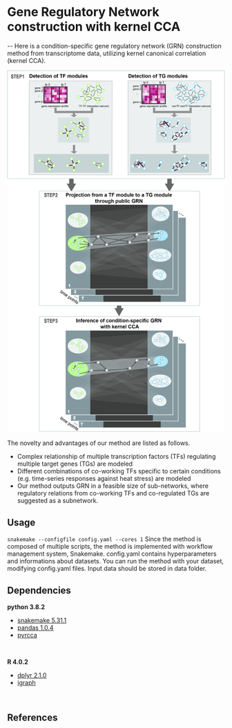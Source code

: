 # Gene Regulatory Network construction with kernel CCA
--
Here is a condition-specific gene regulatory network (GRN) construction method from transcriptome data, utilizing kernel canonical correlation (kernel CCA). 

![workflow](https://github.com/DabinJeong/GRN_construction_with_kernelCCA/blob/master/workflow/figN_workflow.jpg?raw=true)

The novelty and advantages of our method are listed as follows.

* Complex relationship of multiple transcription factors (TFs) regulating multiple target genes (TGs) are modeled
* Different combinations of co-working TFs specific to certain conditions (e.g. time-series responses against heat stress) are modeled
*  Our method outputs GRN in a feasible size of sub-networks, where regulatory relations from co-working TFs and co-regulated TGs are suggested as a subnetwork.

## Usage
`snakemake --configfile config.yaml --cores 1`
Since the method is composed of multiple scripts, the method is implemented with workflow management system, Snakemake.
config.yaml contains hyperparameters and informations about datasets. You can run the method with your dataset, modifying config.yaml files. Input data should be stored in data folder. 

## Dependencies

**python 3.8.2**

* [snakemake 5.31.1](https://github.com/snakemake/snakemake)
* [pandas 1.0.4](https://pandas.pydata.org)
* [pyrcca](https://github.com/gallantlab/pyrcca)

<br>

**R 4.0.2**

* [dplyr 2.1.0](https://dplyr.tidyverse.org)
* [igraph](https://igraph.org/r/)

<br>

## References



